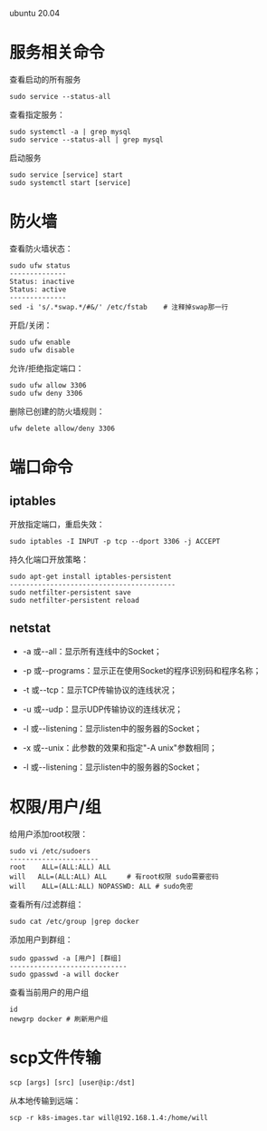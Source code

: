 ubuntu 20.04

# 服务相关命令

查看启动的所有服务

```shell
sudo service --status-all
```

查看指定服务：

```shell
sudo systemctl -a | grep mysql
sudo service --status-all | grep mysql
```

启动服务

```shell
sudo service [service] start
sudo systemctl start [service]
```

# 防火墙

查看防火墙状态：

```shell
sudo ufw status
--------------
Status: inactive
Status: active
--------------
sed -i 's/.*swap.*/#&/' /etc/fstab    # 注释掉swap那一行
```

开启/关闭：

```shell
sudo ufw enable
sudo ufw disable
```

允许/拒绝指定端口：

```shell
sudo ufw allow 3306
sudo ufw deny 3306
```

删除已创建的防火墙规则：

```shell
ufw delete allow/deny 3306
```

# 端口命令

## iptables

开放指定端口，重启失效：

```shell
sudo iptables -I INPUT -p tcp --dport 3306 -j ACCEPT
```

持久化端口开放策略：

```shell
sudo apt-get install iptables-persistent
-----------------------------------------
sudo netfilter-persistent save
sudo netfilter-persistent reload
```

## netstat

- -a 或--all：显示所有连线中的Socket；

- -p 或--programs：显示正在使用Socket的程序识别码和程序名称；

- -t 或--tcp：显示TCP传输协议的连线状况；

- -u 或--udp：显示UDP传输协议的连线状况；

- -l 或--listening：显示listen中的服务器的Socket；

- -x 或--unix：此参数的效果和指定"-A unix"参数相同；

- -l 或--listening：显示listen中的服务器的Socket；

# 权限/用户/组

给用户添加root权限：

```shell
sudo vi /etc/sudoers
----------------------
root    ALL=(ALL:ALL) ALL
will   ALL=(ALL:ALL) ALL     # 有root权限 sudo需要密码
will    ALL=(ALL:ALL) NOPASSWD: ALL # sudo免密
```

查看所有/过滤群组：

```shell
sudo cat /etc/group |grep docker
```

添加用户到群组：

```shell
sudo gpasswd -a [用户] [群组]
-----------------------------
sudo gpasswd -a will docker
```

查看当前用户的用户组

```shell
id
newgrp docker # 刷新用户组 
```

# scp文件传输

```shell
scp [args] [src] [user@ip:/dst]
```

从本地传输到远端：

```shell
scp -r k8s-images.tar will@192.168.1.4:/home/will

```

